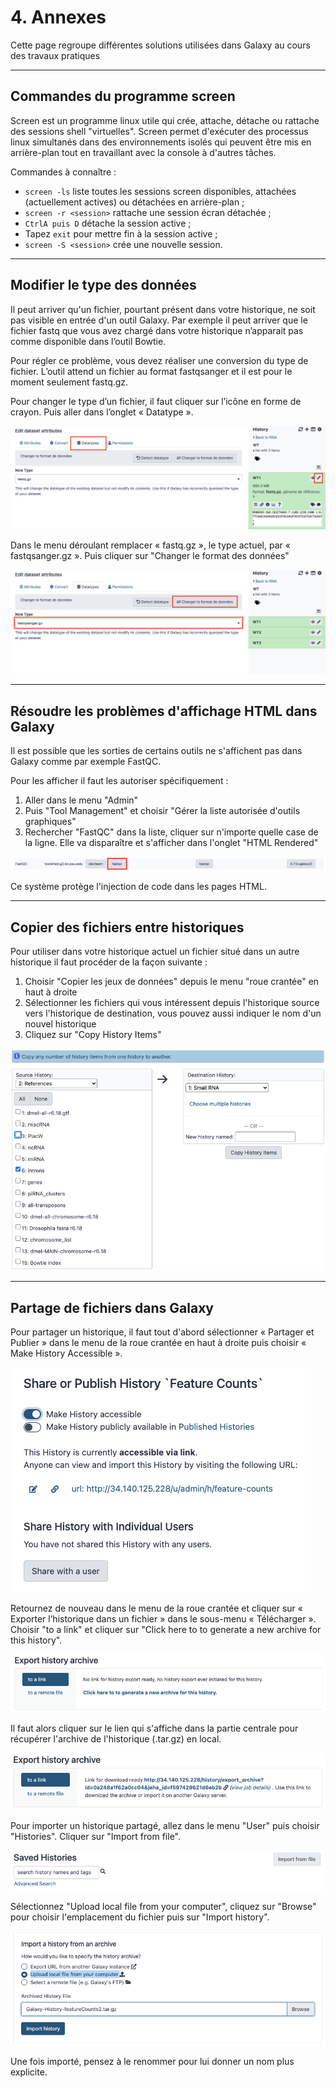 # 4. Annexes

Cette page regroupe différentes solutions utilisées dans Galaxy au cours des travaux pratiques 


--------------------------------------------------------------------------------
## Commandes du programme screen

Screen est un programme linux utile qui crée, attache, détache ou rattache des sessions shell "virtuelles". Screen permet d'exécuter des processus linux simultanés dans des environnements isolés qui peuvent être mis en arrière-plan tout en travaillant avec la console à d'autres tâches.

Commandes à connaître :

- `screen -ls` liste toutes les sessions screen disponibles, attachées (actuellement actives) ou détachées en arrière-plan ;
- `screen -r <session>` rattache une session écran détachée ;
- `CtrlA puis D` détache la session active ;
- Tapez `exit` pour mettre fin à la session active ;
- `screen -S <session>` crée une nouvelle session.


--------------------------------------------------------------------------------
## Modifier le type des données

Il peut arriver qu'un fichier, pourtant présent dans votre historique, ne soit pas visible en entrée d'un outil Galaxy. Par exemple il peut arriver que le fichier fastq que vous avez chargé dans votre historique n’apparait pas comme disponible dans l’outil Bowtie.

Pour régler ce problème, vous devez réaliser une conversion du type de fichier. L’outil attend un fichier au format fastqsanger et il est pour le moment seulement fastq.gz. 

Pour changer le type d’un fichier, il faut cliquer sur l’icône en forme de crayon. Puis aller dans l’onglet « Datatype ».

![Changer le type des données](img/annexes/change_datatype1.png "Changer le type des données")

Dans le menu déroulant remplacer « fastq.gz », le type actuel, par « fastqsanger.gz ». Puis cliquer sur "Changer le format des données"

![Changer le type des données](img/annexes/change_datatype2.png "Changer le type des données")


--------------------------------------------------------------------------------
## Résoudre les problèmes d'affichage HTML dans Galaxy

Il est possible que les sorties de certains outils ne s'affichent pas dans Galaxy comme par exemple FastQC.

Pour les afficher il faut les autoriser spécifiquement :

1. Aller dans le menu "Admin"
2. Puis "Tool Management" et choisir "Gérer la liste autorisée d'outils graphiques"
3. Rechercher "FastQC" dans la liste, cliquer sur n'importe quelle case de la ligne. Elle va disparaître et s'afficher dans l'onglet "HTML Rendered"

![Whitelist](img/annexes/whitelist.png "Autoriser l'affichage HTML")

Ce système protège l'injection de code dans les pages HTML.


--------------------------------------------------------------------------------
## Copier des fichiers entre historiques

Pour utiliser dans votre historique actuel un fichier situé dans un autre historique il faut procéder de la façon suivante :

1. Choisir "Copier les jeux de données" depuis le menu "roue crantée" en haut à droite
2. Sélectionner les fichiers qui vous intéressent depuis l'historique source vers l'historique de destination, vous pouvez aussi indiquer le nom d'un nouvel historique
3. Cliquez sur "Copy History Items"

![Copie entre historiques](img/annexes/data_copie.png "Copie de données entre historiques")


--------------------------------------------------------------------------------
## Partage de fichiers dans Galaxy

Pour partager un historique, il faut tout d'abord sélectionner « Partager et Publier » dans le menu de la roue crantée en haut à droite puis choisir « Make History Accessible ».

![Partage d'historique](img/annexes/history_share.png "Partage d'historique")

Retournez de nouveau dans le menu de la roue crantée et cliquer sur « Exporter l’historique dans un fichier » dans le sous-menu « Télécharger ». Choisir "to a link" et cliquer sur "Click here to to generate a new archive for this history".

![Export d'historique](img/annexes/history_export.png "Export d'historique")

Il faut alors cliquer sur le lien qui s'affiche dans la partie centrale pour récupérer l'archive de l'historique (.tar.gz) en local.

![URL de l'historique](img/annexes/history_url.png "URL de l'historique")

Pour importer un historique partagé, allez dans le menu "User" puis choisir "Histories". Cliquer sur "Import from file".

![Import d'historique](img/annexes/history_import.png "Import d'historique")

Sélectionnez "Upload local file from your computer", cliquez sur "Browse" pour choisir l'emplacement du fichier puis sur "Import history".

![Import d'historique](img/annexes/history_upload.png "Import d'historique")

Une fois importé, pensez à le renommer pour lui donner un nom plus explicite.


